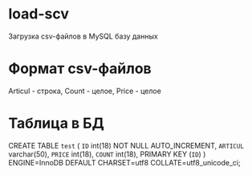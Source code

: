 # load-scv
Загрузка csv-файлов в MySQL базу данных

# Формат csv-файлов
Articul - строка,
Count - целое,
Price - целое

# Таблица в БД
CREATE TABLE `test` (
  `ID` int(18) NOT NULL AUTO_INCREMENT,
  `ARTICUL` varchar(50),
  `PRICE` int(18),
  `COUNT` int(18),
  PRIMARY KEY (`ID`)
) ENGINE=InnoDB DEFAULT CHARSET=utf8 COLLATE=utf8_unicode_ci;
